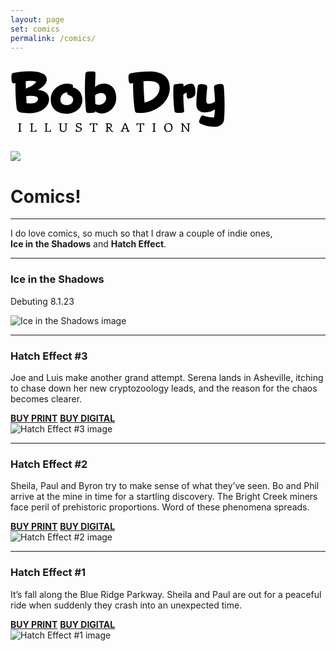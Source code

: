 ```yaml
---
layout: page
set: comics
permalink: /comics/
---
```


  <div class="row g-0 row-cols-1 row-cols-lg-3">
    <!-- logo -->
    <div class="col-lg-4 bd-home-thumbs">
        <a href="{{ "" | prepend: site.baseurl }}" class="bd-logo-home">
        <svg height="130" width="344" viewBox="0 0 234 68" id="bd-logo"><title>Bob Dry Illustration logo</title><g><path d="M4.2,2.6C9.1,1.5,14.7,1,21.6,1c8.8,0,17.9,2.4,17.9,8.5c0,5-4.1,8.8-9.6,11.7C36.7,21.7,42,24.9,42,31.3c0,8.5-8.9,15.3-21,15.3c-3.1,0-7.1-0.3-10.3-0.9c-2.3-0.5-3.6-1.5-4.1-5.5c-0.9-8.6-1.2-15.1-1.2-22.4l0-4c-0.7,0.2-1.3,0.3-1.8,0.3c-1.2,0-1.9-0.6-2.2-2C1.1,10.6,1,9.1,1,7.6c0-0.6,0-1.3,0.1-1.9C1.2,3.3,2.3,3,4.2,2.6z M16.7,19.7c5.8-1.8,10-4.8,11.4-7.4c-1.4-0.6-3.5-0.9-6.1-0.9c-1.6,0-3.4,0.1-5.4,0.3C16.6,14.4,16.7,17.1,16.7,19.7z M22.3,27.7c-1.7,0-3.6,0.1-5.2,0.4l0.4,7.6c1.5,0.3,2.9,0.3,4.2,0.3c5.1,0,8.2-1.8,8.2-5.1C30,28.6,26.3,27.7,22.3,27.7z"/><path d="M68,17.1c0,0.3,0,0.6-0.2,1.5c6.5,1.6,10.4,6.7,10.4,13.6c0,9.7-8.6,15-16.6,15c-10.9,0-17.8-5.5-17.8-15.6c0-10.3,9.1-17.1,17.7-17.1c1.4,0,3.2,0.3,4.7,0.7C67.3,15.5,68,15.8,68,17.1z M61.7,23.8c-4.2,0.4-7.4,3.7-7.4,8.1c0,3.7,3.1,5.9,6.7,5.9c3.4,0,7.2-2.1,7.2-5.9c0-2.4-1.6-4-3.9-4.7C62.4,26.6,61.8,26.3,61.7,23.8z"/><path d="M84.3,1.3c1.1-0.1,2.4-0.2,3.6-0.2c0.9,0,1.8,0,2.6,0.1c1.6,0.1,2,0.8,2,2.5c0,2.1-0.4,9-0.4,14.5c2.4-2.5,6.1-3.7,9.6-3.7c7.5,0,13.4,5.1,13.4,15.8c0,9.4-7.7,16.6-15.5,16.6c-3,0-5.4-0.9-7.2-2.3c-0.2,0.9-0.9,1.3-2.4,1.5c-1.3,0.2-3.5,0.3-4.9,0.3c-2.6,0-2.8-0.8-3-2.8C81.3,35.4,81,28.1,81,20.5c0-4.9,0.1-10,0.4-15.5C81.5,2.5,82.1,1.5,84.3,1.3z M92.3,36.6c1.1,0.6,2.2,0.9,3.7,0.9c4.1,0,8.1-3.2,8.1-7.1c0-4-2.4-5.7-5.6-5.7c-2.2,0-4.6,0.8-6.5,2.6C92.1,30.3,92.2,33.5,92.3,36.6z"/><path d="M135.1,42.1c-1.3-10.4-1.7-18.6-1.7-28.2c-0.2,0.1-0.4,0.1-0.5,0.1c-0.6,0.2-1.2,0.3-1.7,0.3c-1.2,0-2.1-0.6-2.4-2.3c-0.2-1.3-0.4-2.6-0.4-4c0-0.6,0-1.2,0.1-1.8c0.2-2.2,0.9-2.7,3-3.2c6.5-1.3,12.5-1.9,19.7-1.9c12.7,0,22.2,4.9,22.2,18.1c0,15.4-15.5,27.2-32,27.2c-0.9,0-1.8-0.1-2.7-0.1C136.3,46.1,135.5,45.2,135.1,42.1z M144.7,11.9c0.2,8.5,0.6,15.4,1.2,23.1c6.4-1.1,16.4-6.4,16.4-16.1c0-5.5-5.2-7.3-12.2-7.3C148.4,11.6,146.6,11.7,144.7,11.9z"/><path d="M179.1,15.2c1.9-0.5,5.7-0.8,7.7-0.8c1.2,0,1.6,0.6,1.6,1.6c0,0.5-0.1,1.3-0.1,1.9c2.3-2.1,5.2-3.5,8.6-3.5c2.2,0,3.4,2.3,3.9,4.4c0.4,2,0.4,4.5,0.4,6.2c0,1.6-0.7,3-3.1,4.4c-1.1,0.6-3.1,1.4-4.1,1.4c-1.4,0-2.2-1.5-2.2-2.9c0-0.9-0.1-2.7-0.3-3.8c-1.2,0.6-2,1.1-3.4,2.2c0,9.1,0.9,16.3,0.9,17.6c0,1.5-0.6,2.2-3.3,2.3c-0.6,0.1-1.3,0.1-2.1,0.1c-0.7,0-1.4,0-2-0.1c-2.6-0.1-3.1-1.1-3.3-3.2c-0.7-6.4-1.1-13.1-1.1-19.6c0-1.5,0-3,0.1-4.5C177.4,17,177.4,15.6,179.1,15.2z"/><path d="M222.5,61.4c-5.9,0-10.5-1-15.3-3.2c-1.1-0.5-1.9-1.3-1.9-2.4c0-0.9,1.1-3.8,2-5.4c0.6-0.9,0.9-1.4,1.7-1.4c0.4,0,0.9,0.2,1.6,0.4c4.2,1.4,6.9,1.8,11,1.8c0.5-2.9,0.8-5.8,0.9-8.8c-3.1,2.3-6.7,3.3-10.5,3.3c-3.4,0-9.7-0.9-9.7-8.7c0-4.4,0.4-12,1.4-19.2c0.3-2.3,1.6-2.8,4.3-2.8c1.4,0,2.9,0.2,4.1,0.6c1.4,0.4,2,1.3,2,2.7c0,1.6-1,8.6-1,14.9c0,2,0.8,3.2,2.4,3.2c2.1,0,4.6-0.8,7.1-2.4c-0.1-6.3-1.1-14.5-1.1-15.5c0-1.6,0.7-2.5,3.2-3.2c1-0.3,2.6-0.5,3.7-0.5c2.2,0,3.4,0.4,3.7,2.7c0.5,4.5,0.9,12.6,0.9,20.8c0,5.7-0.2,11.4-0.7,16C231.8,58.1,228,61.4,222.5,61.4z"/></g><g><path d="M8.4,66.1L9.1,66c0.2,0,0.3-0.1,0.3-0.1c0.1-0.1,0.1-0.2,0.1-0.4l0-6.6c0-0.2,0-0.3-0.1-0.4c-0.1-0.1-0.2-0.1-0.3-0.1l-0.7-0.1v-0.7l3.5,0v0.7l-0.7,0.1c-0.2,0-0.3,0.1-0.3,0.1c-0.1,0.1-0.1,0.2-0.1,0.4l0,6.6c0,0.2,0,0.3,0.1,0.4c0.1,0.1,0.2,0.1,0.3,0.1l0.7,0.1l0,0.7l-3.5,0V66.1z"/><path d="M28.2,66.9h-6.8v-0.7l0.7-0.1c0.2,0,0.3-0.1,0.3-0.1c0.1-0.1,0.1-0.2,0.1-0.4l0-6.6c0-0.2,0-0.3-0.1-0.4c-0.1-0.1-0.2-0.1-0.3-0.1l-0.7-0.1v-0.7l3.5,0v0.7l-0.8,0.1c-0.2,0-0.3,0.1-0.3,0.1c-0.1,0.1-0.1,0.2-0.1,0.4l0,7.1l2.9,0c0.2,0,0.3,0,0.4-0.1c0.1-0.1,0.1-0.2,0.1-0.3l0.1-1h0.9L28.2,66.9z"/><path d="M44,66.9h-6.8v-0.7l0.7-0.1c0.2,0,0.3-0.1,0.3-0.1c0.1-0.1,0.1-0.2,0.1-0.4l0-6.6c0-0.2,0-0.3-0.1-0.4c-0.1-0.1-0.2-0.1-0.3-0.1l-0.7-0.1v-0.7h3.5v0.7l-0.8,0.1c-0.2,0-0.3,0.1-0.3,0.1c-0.1,0.1-0.1,0.2-0.1,0.4l0,7.1h2.9c0.2,0,0.3,0,0.4-0.1c0.1-0.1,0.1-0.2,0.1-0.3l0.1-1h0.9L44,66.9z"/><path d="M54.6,66.2c-0.6-0.5-0.9-1.3-0.9-2.4l0-4.9c0-0.2,0-0.3-0.1-0.4c-0.1-0.1-0.2-0.1-0.3-0.1l-0.7-0.1v-0.7l3.5,0v0.7l-0.7,0.1c-0.2,0-0.3,0.1-0.3,0.1c-0.1,0.1-0.1,0.2-0.1,0.4v4.7c0,0.8,0.2,1.4,0.7,1.8c0.4,0.4,1.1,0.6,2,0.6c0.5,0,1-0.1,1.3-0.2c0.3-0.1,0.6-0.4,0.7-0.8c0.2-0.4,0.2-0.9,0.2-1.5l0-4.6c0-0.2,0-0.3-0.1-0.4c-0.1-0.1-0.2-0.1-0.3-0.1l-0.7-0.1v-0.7H62v0.7l-0.7,0.1c-0.2,0-0.3,0.1-0.3,0.1c-0.1,0.1-0.1,0.2-0.1,0.4v4.8c0,1-0.3,1.8-1,2.4c-0.7,0.6-1.6,0.9-2.7,0.9C56.1,67,55.2,66.7,54.6,66.2z"/><path d="M70.9,66.4l0.2-2.1l1,0l0.2,1.5c0.6,0.2,1.2,0.3,2,0.3c0.4,0,0.7-0.1,1-0.2c0.3-0.1,0.6-0.3,0.8-0.6c0.2-0.3,0.3-0.6,0.3-0.9c0-0.3,0-0.5-0.1-0.6c-0.1-0.2-0.2-0.3-0.5-0.5c-0.2-0.2-0.6-0.3-1-0.5l-1.6-0.6c-0.7-0.2-1.2-0.5-1.5-0.9c-0.4-0.4-0.5-0.8-0.5-1.4c0-0.5,0.1-0.9,0.4-1.3c0.3-0.4,0.6-0.7,1.1-0.9c0.5-0.2,1-0.3,1.7-0.3c0.6,0,1.1,0,1.5,0.1c0.4,0.1,0.9,0.2,1.3,0.3l-0.2,2h-1l-0.2-1.2c-0.5-0.2-1-0.3-1.7-0.3c-0.5,0-1,0.1-1.3,0.3c-0.3,0.2-0.5,0.6-0.5,1c0,0.4,0.1,0.8,0.4,1c0.2,0.3,0.7,0.5,1.3,0.7l1.2,0.4c0.5,0.2,0.9,0.4,1.3,0.5c0.3,0.2,0.6,0.4,0.8,0.7c0.2,0.3,0.3,0.7,0.3,1.2c0,0.5-0.2,1-0.5,1.4c-0.3,0.4-0.8,0.7-1.3,1c-0.6,0.2-1.2,0.4-1.8,0.4C72.8,67,71.8,66.8,70.9,66.4z"/><path d="M94.7,57.6l-0.1,2.2h-0.9l-0.1-1c0-0.1-0.1-0.2-0.1-0.3c-0.1-0.1-0.2-0.1-0.4-0.1h-2v7.1c0,0.2,0,0.3,0.1,0.4c0.1,0.1,0.2,0.1,0.3,0.1l0.8,0.1v0.7h-3.6v-0.7l0.8-0.1c0.2,0,0.3-0.1,0.3-0.1c0.1-0.1,0.1-0.2,0.1-0.4v-7.1h-2.1c-0.2,0-0.3,0-0.4,0.1c-0.1,0.1-0.1,0.2-0.1,0.3l-0.1,1h-0.9l-0.1-2.2L94.7,57.6z"/><path d="M112.1,66l-0.1,0.8c-0.2,0.2-0.6,0.2-1,0.2c-0.3,0-0.6-0.1-0.9-0.2c-0.3-0.2-0.5-0.4-0.8-0.7l-1.8-2.5c-0.2-0.3-0.4-0.5-0.6-0.6c-0.2-0.1-0.4-0.2-0.6-0.2h-0.5v2.8c0,0.2,0,0.3,0.1,0.4c0.1,0.1,0.2,0.1,0.3,0.1l0.9,0.1v0.7h-3.6v-0.7l0.7-0.1c0.2,0,0.3-0.1,0.3-0.1c0.1-0.1,0.1-0.2,0.1-0.4v-6.6c0-0.2,0-0.3-0.1-0.4c-0.1-0.1-0.2-0.1-0.3-0.1l-0.7-0.1v-0.7l3.7,0c1.1,0,1.9,0.2,2.4,0.6c0.5,0.4,0.8,1,0.8,1.7c0,0.7-0.2,1.3-0.7,1.8c-0.5,0.4-1.1,0.7-1.9,0.8c0.2,0.1,0.4,0.2,0.5,0.3c0.1,0.1,0.3,0.3,0.4,0.5l1.5,2.2c0.3,0.4,0.7,0.7,1.2,0.7C111.8,66.1,112,66.1,112.1,66z M108.8,61.4c0.3-0.3,0.5-0.7,0.5-1.3c0-0.5-0.2-0.9-0.6-1.2c-0.4-0.3-0.9-0.4-1.6-0.4h-1.2l0,3.3h1.3C107.9,61.8,108.4,61.6,108.8,61.4z"/><path d="M129.7,66.1v0.7h-3.5v-0.7l0.7-0.1c0.2,0,0.4-0.1,0.4-0.3c0-0.1,0-0.2-0.1-0.3l-0.6-1.7h-3.8l-0.6,1.6c0,0.1-0.1,0.2-0.1,0.3c0,0.2,0.1,0.3,0.4,0.3l0.7,0.1v0.7h-3.3l0-0.7l0.5-0.1c0.2,0,0.3-0.1,0.4-0.2c0.1-0.1,0.2-0.2,0.3-0.4l3.1-7.9l1.3,0l3,7.9c0.1,0.2,0.2,0.3,0.3,0.4c0.1,0.1,0.2,0.1,0.4,0.2L129.7,66.1z M126.3,62.9l-1.4-3.7l-0.2-0.6l-0.2,0.6l-1.4,3.7H126.3z"/><path d="M145.6,57.6l-0.1,2.2h-0.9l-0.1-1c0-0.1-0.1-0.2-0.1-0.3c-0.1-0.1-0.2-0.1-0.4-0.1h-2l0,7.1c0,0.2,0,0.3,0.1,0.4c0.1,0.1,0.2,0.1,0.3,0.1l0.8,0.1v0.7h-3.6v-0.7l0.8-0.1c0.2,0,0.3-0.1,0.3-0.1c0.1-0.1,0.1-0.2,0.1-0.4v-7.1l-2.1,0c-0.2,0-0.3,0-0.4,0.1c-0.1,0.1-0.1,0.2-0.1,0.3l-0.1,1h-0.9l-0.1-2.2L145.6,57.6z"/><path d="M154.5,66.1l0.7-0.1c0.2,0,0.3-0.1,0.3-0.1c0.1-0.1,0.1-0.2,0.1-0.4v-6.6c0-0.2,0-0.3-0.1-0.4c-0.1-0.1-0.2-0.1-0.3-0.1l-0.7-0.1v-0.7l3.5,0v0.7l-0.7,0.1c-0.2,0-0.3,0.1-0.3,0.1c-0.1,0.1-0.1,0.2-0.1,0.4v6.6c0,0.2,0,0.3,0.1,0.4c0.1,0.1,0.2,0.1,0.3,0.1l0.7,0.1v0.7l-3.5,0V66.1z"/><path d="M168.4,65.8c-0.7-0.8-1.1-1.9-1.1-3.4c0-1.5,0.4-2.7,1.2-3.6c0.8-0.9,1.9-1.4,3.5-1.4c1.4,0,2.5,0.4,3.2,1.2c0.7,0.8,1.1,1.9,1.1,3.4c0,1.5-0.4,2.7-1.2,3.6c-0.8,0.9-1.9,1.4-3.5,1.4C170.2,67,169.1,66.6,168.4,65.8z M174.3,65.2c0.5-0.6,0.7-1.5,0.7-2.7c0-2.7-1.1-4.1-3.3-4.1c-1.1,0-1.8,0.3-2.3,0.9c-0.4,0.6-0.7,1.5-0.7,2.7c0,2.7,1.1,4.1,3.3,4.1C173,66.1,173.8,65.8,174.3,65.2z"/><path d="M195.4,57.6v0.7l-0.7,0.1c-0.2,0-0.3,0.1-0.3,0.1c-0.1,0.1-0.1,0.2-0.1,0.4l0,8h-1l-5.2-7.1l-0.4-0.6l0.1,0.7v5.7c0,0.2,0,0.3,0.1,0.4c0.1,0.1,0.2,0.1,0.3,0.1l0.7,0.1v0.7h-3.3l0-0.7l0.7-0.1c0.2,0,0.3-0.1,0.3-0.1c0.1-0.1,0.1-0.2,0.1-0.4v-6.6c0-0.2,0-0.3-0.1-0.4c-0.1-0.1-0.2-0.1-0.3-0.1l-0.7-0.1v-0.7l2.2,0l5.1,7l0.5,0.8l-0.2-0.8v-5.7c0-0.2,0-0.3-0.1-0.4c-0.1-0.1-0.2-0.1-0.3-0.1l-0.7-0.1v-0.7H195.4z"/></g></svg>
        </a>
        <p class="p-4 pt-0 m-4 mt-0 text-center">
        <img src="../images/v3/my_wolvie.jpg" class="img-fluid img-sidebar">
        </p>
    </div>
    <div class="col-lg-7">
    <div class="chat">
    <h1>Comics!</h1>
    <hr class="order-hr">
    <p>I do love comics, so much so that I draw a couple of indie ones,<br> <strong>Ice in the Shadows</strong> and <strong>Hatch Effect</strong>.</p>
    <hr class="mt-4">
    <div class="row">
        <div class="col-6 col-lg-8">
          <h3>Ice in the Shadows</h3>
          <p>Debuting 8.1.23</p>
        </div>
        <div class="col-6 col-lg-4">
          <img src="{{ "/images/v3/ice/ice-cover.jpg" | prepend: site.baseurl }}" alt="Ice in the Shadows image" class="img-fluid">
        </div>
      </div>
          <hr class="mt-3">
    <div class="row">
        <div class="col-6 col-lg-8">
          <h3>Hatch Effect #3</h3>
          <p>Joe and Luis make another grand attempt. Serena lands in Asheville, itching to chase down her new cryptozoology leads, and the reason for the chaos becomes clearer.</p>
          <a href="{{ "contact/" | prepend: site.baseurl }}" class="button-bd me-3 mb-3"><strong>BUY PRINT</strong></a>
          <a href="https://www.amazon.com/gp/product/B09L2KFYTY" class="button-bd" target="_blank"><strong>BUY DIGITAL</strong></a>
        </div>
        <div class="col-6 col-lg-4">
          <img src="{{ "/images/v3/hatch/hatch-3.jpg" | prepend: site.baseurl }}" alt="Hatch Effect #3 image" class="img-fluid">
        </div>
      </div>
          <hr class="mt-3">
    <div class="row">
        <div class="col-6 col-lg-8">
          <h3>Hatch Effect #2</h3>
          <p>Sheila, Paul and Byron try to make sense of what they&rsquo;ve seen. Bo and Phil arrive at the mine in time for a startling discovery. The Bright Creek miners face peril of prehistoric proportions. Word of these phenomena spreads.</p>
          <a href="{{ "contact/" | prepend: site.baseurl }}" class="button-bd me-3 mb-3"><strong>BUY PRINT</strong></a>
          <a href="https://www.amazon.com/gp/product/B09L2KFYTY" class="button-bd" target="_blank"><strong>BUY DIGITAL</strong></a>
        </div>
        <div class="col-6 col-lg-4">
          <img src="{{ "/images/v3/hatch/hatch-2.jpg" | prepend: site.baseurl }}" alt="Hatch Effect #2 image" class="img-fluid">
        </div>
      </div>
          <hr class="mt-3">
    <div class="row">
        <div class="col-6 col-lg-8">
          <h3>Hatch Effect #1</h3>
          <p>It&rsquo;s fall along the Blue Ridge Parkway. Sheila and Paul are out for a peaceful ride when suddenly they crash into an unexpected time.</p>
          <a href="{{ "contact/" | prepend: site.baseurl }}" class="button-bd me-3 mb-3"><strong>BUY PRINT</strong></a>
          <a href="https://www.amazon.com/gp/product/B09L2KFYTY" class="button-bd" target="_blank"><strong>BUY DIGITAL</strong></a>
        </div>
        <div class="col-6 col-lg-4">
          <img src="{{ "/images/v3/hatch/hatch-1.jpg" | prepend: site.baseurl }}" alt="Hatch Effect #1 image" class="img-fluid">
        </div>
      </div>
    </div>
  </div>
</div>